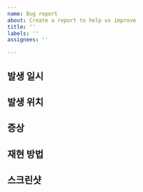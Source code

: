 ```yaml
---
name: Bug report
about: Create a report to help us improve
title: ''
labels: ''
assignees: ''

---
```


## 발생 일시

## 발생 위치

## 증상

## 재현 방법

## 스크린샷
